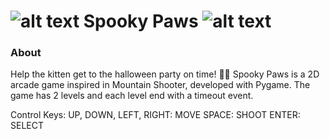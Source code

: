 ![alt text](https://github.com/morphenie/SpookyShooter/blob/master/asset/paaw.png "Spooky Paws") Spooky Paws ![alt text](https://github.com/morphenie/SpookyShooter/blob/master/asset/paaw.png "Spooky Paws")
========================================

### About

Help the kitten get to the halloween party on time! 🐾👻
Spooky Paws is a 2D arcade game inspired in Mountain Shooter, developed with Pygame. The game has 2 levels and each level end with a timeout event.


Control Keys: 
UP, DOWN, LEFT, RIGHT: MOVE
SPACE: SHOOT
ENTER: SELECT

